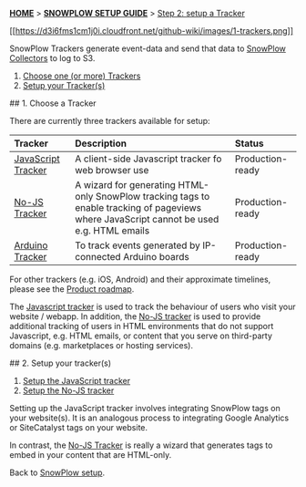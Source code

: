 <a name="top" />

[**HOME**](Home) > [**SNOWPLOW SETUP GUIDE**](Setting-up-SnowPlow) > [Step 2: setup a Tracker](Setting-up-a-tracker)

[[https://d3i6fms1cm1j0i.cloudfront.net/github-wiki/images/1-trackers.png]]

SnowPlow Trackers generate event-data and send that data to [SnowPlow Collectors](Setting-up-a-Collector) to log to S3.

1. [Choose one (or more) Trackers](#choose)
2. [Setup your Tracker(s)](#setup)

<a name="choose" />
## 1. Choose a Tracker

There are currently three trackers available for setup:

| **Tracker**                                    | **Description**                                     | **Status**       |
|:-----------------------------------------------|:----------------------------------------------------|:-----------------|
| [JavaScript Tracker](javascript-tracker-setup) | A client-side Javascript tracker fo web browser use | Production-ready |
| [No-JS Tracker](no-js-tracker-setup)           | A wizard for generating HTML-only SnowPlow tracking tags to enable tracking of pageviews where JavaScript cannot be used e.g. HTML emails | Production-ready |
| [Arduino Tracker](arduino-tracker-setup) | To track events generated by IP-connected Arduino boards | Production-ready |

For other trackers (e.g. iOS, Android) and their approximate timelines, please see the [Product roadmap](Product-roadmap).

The [Javascript tracker](javascript-tracker-setup) is used to track the behaviour of users who visit your website / webapp. In addition, the [No-JS tracker](no-js-tracker-setup) is used to provide additional tracking of users in HTML environments that do not support Javascript, e.g. HTML emails, or content that you serve on third-party domains (e.g. marketplaces or hosting services).

<a name="setup" />
## 2. Setup your tracker(s)

1. [Setup the JavaScript tracker](javascript-tracker-setup)
2. [Setup the No-JS tracker](no-js-tracker-setup)

Setting up the JavaScript tracker involves integrating SnowPlow tags on your website(s). It is an analogous process to integrating Google Analytics or SiteCatalyst tags on your website.

In contrast, the [No-JS Tracker](no-js-tracker-setup) is really a wizard that generates tags to embed in your content that are HTML-only.

Back to [SnowPlow setup](Setting-up-SnowPlow).